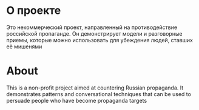 # О проекте

Это некоммерческий проект, направленный на противодействие российской пропаганде. Он демонстрирует модели и разговорные
приемы, которые можно использовать для убеждения людей, ставших её мишенями

# About

This is a non-profit project aimed at countering Russian propaganda. It demonstrates patterns and conversational
techniques that can be used to persuade people who have become propaganda targets